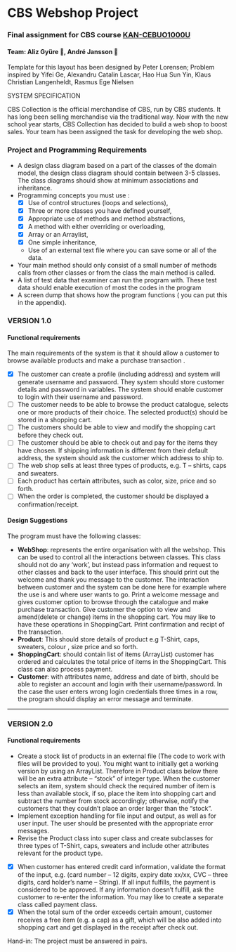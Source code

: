# CBS Webshop Project
### Final assignment for CBS course [KAN-CEBUO1000U](http://kursuskatalog.cbs.dk/2016-2017/KAN-CEBUO1000U.aspx)
#### Team: Aliz Gyüre :penguin:, André Jansson :sheep:

Template for this layout has been designed by Peter Lorensen; Problem inspired by Yifei Ge, Alexandru Catalin Lascar, Hao Hua Sun Yin, Klaus Christian Langenheldt, Rasmus Ege Nielsen

SYSTEM SPECIFICATION

CBS Collection is the official merchandise of CBS, run by CBS students. It has long been selling
merchandise via the traditional way. Now with the new school year starts, CBS Collection has
decided to build a web shop to boost sales. Your team has been assigned the task for developing
the web shop.

### Project and Programming Requirements

- A design class diagram based on a part of the classes of the domain model, the design class diagram should contain between 3-5 classes. The class diagrams should show at minimum associations and inheritance.
- Programming concepts you must use : 
  - [x] Use of control structures (loops and selections), 
  - [x] Three or more classes you have defined yourself, 
  - [x] Appropriate use of methods and method abstractions, 
  - [x] A method with either overriding or overloading, 
  - [x] Array or an Arraylist, 
  - [x] One simple inheritance, 
  - Use of an external text file where you can save some or all of the data.
- Your main method should only consist of a small number of methods calls from other classes or from the class the main method is called.
- A list of test data that examiner can run the program with. These test data should enable execution of most the codes in the program
- A screen dump that shows how the program functions ( you can put this in the appendix).

### VERSION 1.0
#### Functional requirements

The main requirements of the system is that it should allow a customer to browse available
products and make a purchase transaction .
- [x] The customer can create a profile (including address) and system will generate username
and password. They system should store customer details and password in variables. The
system should enable customer to login with their username and password.
- [ ] The customer needs to be able to browse the product catalogue, selects one or more products of
their choice. The selected product(s) should be stored in a shopping cart.
- [ ] The customers should be able to view and modify the shopping cart before they check out.
- [ ] The customer should be able to check out and pay for the items they have chosen. If shipping information is different from their default address, the system should ask the customer which address to ship to.
- [ ] The web shop sells at least three types of products, e.g. T – shirts, caps and sweaters.
- [ ] Each product has certain attributes, such as color, size, price and so forth.
- [ ] When the order is completed, the customer should be displayed a confirmation/receipt.

#### Design Suggestions
The program must have the following classes:
- **WebShop**: represents the entire organisation with all the webshop. This can be used to
control all the interactions between classes. This class should not do any ‘work’, but instead
pass information and request to other classes and back to the user interface. This should
print out the welcome and thank you message to the customer. The interaction between
customer and the system can be done here for example where the use is and where user
wants to go. Print a welcome message and gives customer option to browse through the
catalogue and make purchase transaction. Give customer the option to view and
amend(delete or change) items in the shopping cart. You may like to have these operations
in ShoppingCart. Print confirmation and recipt of the transaction.
- **Product**: This should store details of product e.g T-Shirt, caps, sweaters, colour , size price
and so forth.
- **ShoppingCart**: should contain list of items (ArrayList) customer has ordered and calculates
the total price of items in the ShoppingCart. This class can also process payment.
- **Customer**: with attributes name, address and date of birth, should be able to register an
account and login with their username/password. In the case the user enters wrong login
credentials three times in a row, the program should display an error message and
terminate.

-----------------

### VERSION 2.0

#### Functional requirements
- Create a stock list of products in an external file (The code to work with files will be
provided to you). You might want to initially get a working version by using an ArrayList.
Therefore in Product class below there will be an extra attribute – “stock” of integer type.
When the customer selects an item, system should check the required number of item is
less than available stock, if so, place the item into shopping cart and subtract the number
from stock accordingly; otherwise, notify the customers that they couldn’t place an order
larger than the “stock”.
- Implement exception handling for file input and output, as well as for user input. The user
should be presented with the appropriate error messages.
- Revise the Product class into super class and create subclasses for three types of T-Shirt,
caps, sweaters and include other attributes relevant for the product type.
- [x] When customer has entered credit card information, validate the format of the input, e.g.
(card number – 12 digits, expiry date xx/xx, CVC – three digits, card holder’s name –
String). If all input fulfills, the payment is considered to be approved. If any information
doesn’t fulfill, ask the customer to re-enter the information. You may like to create a
separate class called payment class.
- [x] When the total sum of the order exceeds certain amount, customer receives a free item (e.g.
a cap) as a gift, which will be also added into shopping cart and get displayed in the receipt
after check out.

Hand-in:
The project must be answered in pairs.
